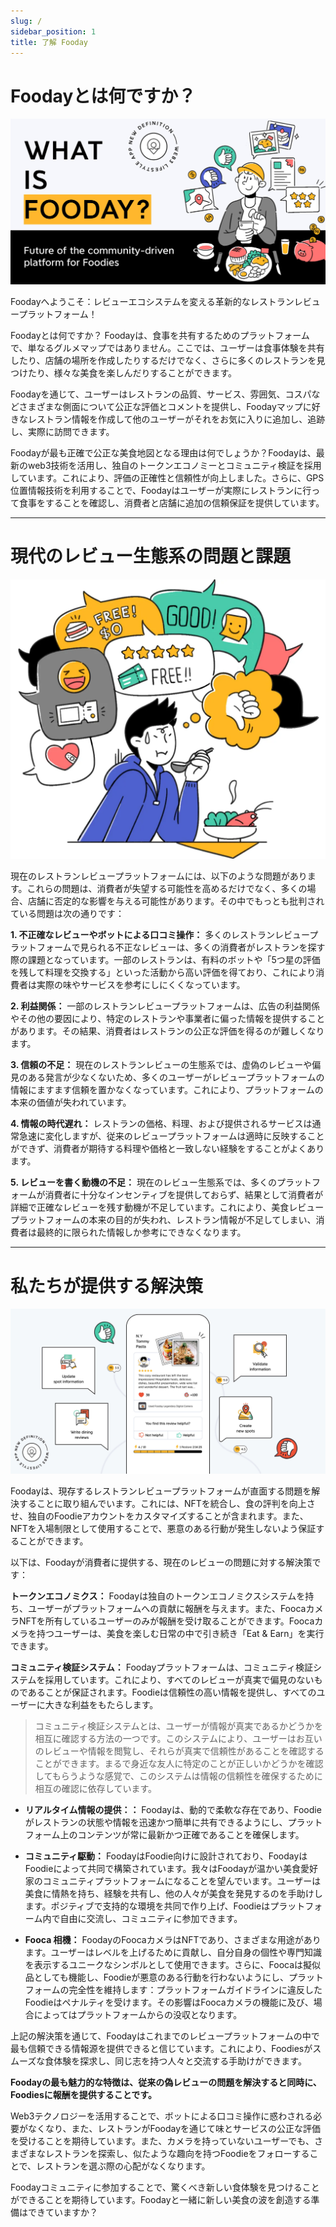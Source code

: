```yaml
---
slug: /
sidebar_position: 1
title: 了解 Fooday
---
```


# Foodayとは何ですか？ 

![Banner](./what-is-fooday-medium.jpeg)

Foodayへようこそ：レビューエコシステムを変える革新的なレストランレビュープラットフォーム！

Foodayとは何ですか？
Foodayは、食事を共有するためのプラットフォームで、単なるグルメマップではありません。ここでは、ユーザーは食事体験を共有したり、店舗の場所を作成したりするだけでなく、さらに多くのレストランを見つけたり、様々な美食を楽しんだりすることができます。

Foodayを通じて、ユーザーはレストランの品質、サービス、雰囲気、コスパなどさまざまな側面について公正な評価とコメントを提供し、Foodayマップに好きなレストラン情報を作成して他のユーザーがそれをお気に入りに追加し、追跡し、実際に訪問できます。

Foodayが最も正確で公正な美食地図となる理由は何でしょうか？Foodayは、最新のweb3技術を活用し、独自のトークンエコノミーとコミュニティ検証を採用しています。これにより、評価の正確性と信頼性が向上しました。さらに、GPS位置情報技術を利用することで、Foodayはユーザーが実際にレストランに行って食事をすることを確認し、消費者と店舗に追加の信頼保証を提供しています。

<hr/>

# 現代のレビュー生態系の問題と課題

![Problems Banner](./problem.webp)

現在のレストランレビュープラットフォームには、以下のような問題があります。これらの問題は、消費者が失望する可能性を高めるだけでなく、多くの場合、店舗に否定的な影響を与える可能性があります。その中でもっとも批判されている問題は次の通りです：

**1. 不正確なレビューやボットによる口コミ操作：**
多くのレストランレビュープラットフォームで見られる不正なレビューは、多くの消費者がレストランを探す際の課題となっています。一部のレストランは、有料のボットや「5つ星の評価を残して料理を交換する」といった活動から高い評価を得ており、これにより消費者は実際の味やサービスを参考にしにくくなっています。

**2. 利益関係：**
一部のレストランレビュープラットフォームは、広告の利益関係やその他の要因により、特定のレストランや事業者に偏った情報を提供することがあります。その結果、消費者はレストランの公正な評価を得るのが難しくなります。

**3. 信頼の不足：**
現在のレストランレビューの生態系では、虚偽のレビューや偏見のある発言が少なくないため、多くのユーザーがレビュープラットフォームの情報にますます信頼を置かなくなっています。これにより、プラットフォームの本来の価値が失われています。

**4. 情報の時代遅れ：**
レストランの価格、料理、および提供されるサービスは通常急速に変化しますが、従来のレビュープラットフォームは適時に反映することができず、消費者が期待する料理や価格と一致しない経験をすることがよくあります。

**5. レビューを書く動機の不足：**
現在のレビュー生態系では、多くのプラットフォームが消費者に十分なインセンティブを提供しておらず、結果として消費者が詳細で正確なレビューを残す動機が不足しています。これにより、美食レビュープラットフォームの本来の目的が失われ、レストラン情報が不足してしまい、消費者は最終的に限られた情報しか参考にできなくなります。


<hr/>

# 私たちが提供する解決策

![Solutions Banner](./what-is-fooday-medium2.jpeg)

Foodayは、現存するレストランレビュープラットフォームが直面する問題を解決することに取り組んでいます。これには、NFTを統合し、食の評判を向上させ、独自のFoodieアカウントをカスタマイズすることが含まれます。また、NFTを入場制限として使用することで、悪意のある行動が発生しないよう保証することができます。

以下は、Foodayが消費者に提供する、現在のレビューの問題に対する解決策です：

**トークンエコノミクス：**
Foodayは独自のトークンエコノミクスシステムを持ち、ユーザーがプラットフォームへの貢献に報酬を与えます。また、FoocaカメラNFTを所有しているユーザーのみが報酬を受け取ることができます。Foocaカメラを持つユーザーは、美食を楽しむ日常の中で引き続き「Eat & Earn」を実行できます。

**コミュニティ検証システム：**
Foodayプラットフォームは、コミュニティ検証システムを採用しています。これにより、すべてのレビューが真実で偏見のないものであることが保証されます。Foodieは信頼性の高い情報を提供し、すべてのユーザーに大きな利益をもたらします。

>コミュニティ検証システムとは、ユーザーが情報が真実であるかどうかを相互に確認する方法の一つです。このシステムにより、ユーザーはお互いのレビューや情報を閲覧し、それらが真実で信頼性があることを確認することができます。まるで身近な友人に特定のことが正しいかどうかを確認してもらうような感覚で、このシステムは情報の信頼性を確保するために相互の確認に依存しています。

* **リアルタイム情報の提供：：**
Foodayは、動的で柔軟な存在であり、Foodieがレストランの状態や情報を迅速かつ簡単に共有できるようにし、プラットフォーム上のコンテンツが常に最新かつ正確であることを確保します。

* **コミュニティ駆動：**
FoodayはFoodie向けに設計されており、FoodayはFoodieによって共同で構築されています。我々はFoodayが温かい美食愛好家のコミュニティプラットフォームになることを望んでいます。ユーザーは美食に情熱を持ち、経験を共有し、他の人々が美食を発見するのを手助けします。ポジティブで支持的な環境を共同で作り上げ、Foodieはプラットフォーム内で自由に交流し、コミュニティに参加できます。

* **Fooca 相機：**
FoodayのFoocaカメラはNFTであり、さまざまな用途があります。ユーザーはレベルを上げるために貢献し、自分自身の個性や専門知識を表示するユニークなシンボルとして使用できます。さらに、Foocaは擬似品としても機能し、Foodieが悪意のある行動を行わないようにし、プラットフォームの完全性を維持します：プラットフォームガイドラインに違反したFoodieはペナルティを受けます。その影響はFoocaカメラの機能に及び、場合によってはプラットフォームからの没収となります。

上記の解決策を通じて、Foodayはこれまでのレビュープラットフォームの中で最も信頼できる情報源を提供できると信じています。これにより、Foodiesがスムーズな食体験を探求し、同じ志を持つ人々と交流する手助けができます。

**Foodayの最も魅力的な特徴は、従来の偽レビューの問題を解決すると同時に、Foodiesに報酬を提供することです。**

Web3テクノロジーを活用することで、ボットによる口コミ操作に惑わされる必要がなくなり、また、レストランがFoodayを通じて味とサービスの公正な評価を受けることを期待しています。また、カメラを持っていないユーザーでも、さまざまなレストランを探索し、似たような趣向を持つFoodieをフォローすることで、レストランを選ぶ際の心配がなくなります。

Foodayコミュニティに参加することで、驚くべき新しい食体験を見つけることができることを期待しています。Foodayと一緒に新しい美食の波を創造する準備はできていますか？
